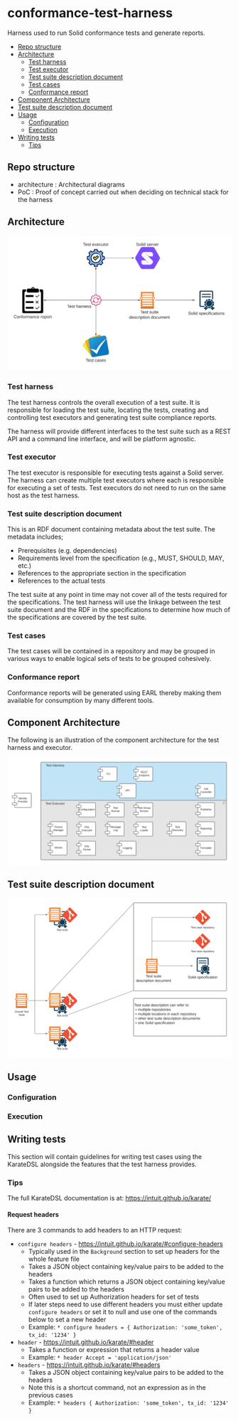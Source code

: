 # conformance-test-harness
Harness used to run Solid conformance tests and generate reports.

<!-- MarkdownTOC -->

- [Repo structure](#repo-structure)
- [Architecture](#architecture)
	- [Test harness](#test-harness)
	- [Test executor](#test-executor)
	- [Test suite description document](#test-suite-description-document)
	- [Test cases](#test-cases)
	- [Conformance report](#conformance-report)
- [Component Architecture](#component-architecture)
- [Test suite description document](#test-suite-description-document-1)
- [Usage](#usage)
	- [Configuration](#configuration)
	- [Execution](#execution)
- [Writing tests](#writing-tests)
	- [Tips](#test-tips)

<!-- /MarkdownTOC -->


## Repo structure

  * architecture : Architectural diagrams
  * PoC : Proof of concept carried out when deciding on technical stack for the harness


## Architecture

![Solid conformance test suite architecture](architecture/architecture.png)

### Test harness

The test harness controls the overall execution of a test suite. It is responsible for loading the test suite, locating the tests, creating and controlling test executors and generating test suite compliance reports.

The harness will provide different interfaces to the test suite such as a REST API and a command line interface, and will be platform agnostic. 

### Test executor
The test executor is responsible for executing tests against a Solid server. The harness can create multiple test executors where each is responsible for executing a set of tests. Test executors do not need to run on the same host as the test harness. 

### Test suite description document
This is an RDF document containing metadata about the test suite. The metadata includes;

  * Prerequisites (e.g. dependencies)
  * Requirements level from the specification (e.g., MUST, SHOULD, MAY, etc.)
  * References to the appropriate section in the specification
  * References to the actual tests

The test suite at any point in time may not cover all of the tests required for the specifications. The test harness will use the linkage between the test suite document and the RDF in the specifications to determine how much of the specifications are covered by the test suite.

### Test cases

The test cases will be contained in a repository and may be grouped in various ways to enable logical sets of tests to be grouped cohesively. 

### Conformance report

Conformance reports will be generated using EARL thereby making them available for consumption by many different tools. 


## Component Architecture

The following is an illustration of the component architecture for the test harness and executor.

![Harness component architecture](architecture/harness-components.png)

## Test suite description document

![Test suite description document](architecture/test-suite-description.png)

## Usage

### Configuration

### Execution

## Writing tests

This section will contain guidelines for writing test cases using the KarateDSL alongside the features that the test harness provides.  

### Tips

The full KarateDSL documentation is at: https://intuit.github.io/karate/

#### Request headers

There are 3 commands to add headers to an HTTP request:
* `configure headers` - https://intuit.github.io/karate/#configure-headers
	* Typically used in the `Background` section to set up headers for the whole feature file
	* Takes a JSON object containing key/value pairs to be added to the headers
	* Takes a function which returns a JSON object containing key/value pairs to be added to the headers
	* Often used to set up Authorization headers for set of tests
	* If later steps need to use different headers you must either update `configure headers` or set it to null and use one
	  of the commands below to set a new header
	* Example: `* configure headers = { Authorization: 'some_token', tx_id: '1234' }` 
* `header` - https://intuit.github.io/karate/#header
	* Takes a function or expression that returns a header value
	* Example: `* header Accept = 'application/json'`
* `headers` - https://intuit.github.io/karate/#headers
    * Takes a JSON object containing key/value pairs to be added to the headers
	* Note this is a shortcut command, not an expression as in the previous cases
	* Example: `* headers { Authorization: 'some_token', tx_id: '1234' }`
